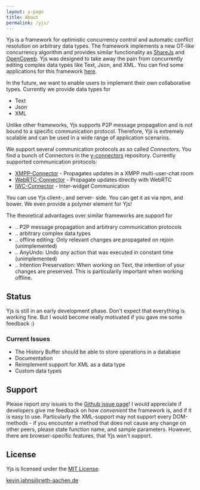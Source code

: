 ```yaml
---
layout: y-page
title: About
permalink: /yjs/
---
```


Yjs is a framework for optimistic concurrency control and automatic conflict resolution on arbitrary data types. The framework implements a new OT-like concurrency algorithm and provides similar functionality as [ShareJs] and [OpenCoweb]. Yjs was designed to take away the pain from concurrently editing complex data types like Text, Json, and XML. You can find some applications for this framework [here](https://dadamonad.github.io/yjs/examples/).

In the future, we want to enable users to implement their own collaborative types. Currently we provide data types for
* Text
* Json
* XML

Unlike other frameworks, Yjs supports P2P message propagation and is not bound to a specific communication protocol. Therefore, Yjs is extremely scalable and can be used in a wide range of application scenarios.

We support several communication protocols as so called *Connectors*. You find a bunch of Connectors in the [y-connectors](https://github.com/rwth-acis/y-connectors) repository. Currently supported communication protocols:
* [XMPP-Connector](http://xmpp.org) - Propagates updates in a XMPP multi-user-chat room
* [WebRTC-Connector](http://peerjs.com/) - Propagate updates directly with WebRTC
* [IWC-Connector](http://dbis.rwth-aachen.de/cms/projects/the-xmpp-experience#interwidget-communication) - Inter-widget Communication

You can use Yjs client-, and server- side. You can get it as via npm, and bower. We even provide a polymer element for Yjs!

The theoretical advantages over similar frameworks are support for
* .. P2P message propagation and arbitrary communication protocols
* .. arbitrary complex data types
* .. offline editing: Only relevant changes are propagated on rejoin (unimplemented)
* .. AnyUndo: Undo *any* action that was executed in constant time (unimplemented)
* .. Intention Preservation: When working on Text, the intention of your changes are preserved. This is particularily important when working offline.

## Status
Yjs is still in an early development phase. Don't expect that everything is working fine. But I would become really motivated if you gave me some feedback :)

### Current Issues
* The History Buffer should be able to store operations in a database
* Documentation
* Reimplement support for XML as a data type
* Custom data types

## Support
Please report _any_ issues to the [Github issue page](https://github.com/rwth-acis/yjs/issues)!
I would appreciate if developers give me feedback on how _convenient_ the framework is, and if it is easy to use. Particularly the XML-support may not support every DOM-methods - if you encounter a method that does not cause any change on other peers, please state function name, and sample parameters. However, there are browser-specific features, that Yjs won't support.

## License
Yjs is licensed under the [MIT License](./LICENSE.txt).

[ShareJs]: https://github.com/share/ShareJS
[OpenCoweb]: https://github.com/opencoweb/coweb

<kevin.jahns@rwth-aachen.de>

